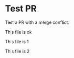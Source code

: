 Test PR
=======


Test a PR with a merge conflict.

This file is ok

This file is 1

This file is 2
